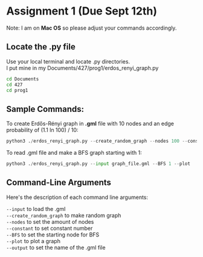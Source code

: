 # Assignment 1 (Due Sept 12th)

Note: I am on **Mac OS** so please adjust your commands accordingly.
## Locate the .py file

Use your local terminal and locate .py directories.
\
I put mine in my Documents/427/prog1/erdos_renyi_graph.py

```bash
cd Documents
cd 427
cd prog1
```

## Sample Commands:

To create Erdős-Rényi graph in **.gml** file with 10 nodes and an edge probability of (1.1 ln 100) / 10:
```python
python3 ./erdos_renyi_graph.py --create_random_graph --nodes 100 --constant 1.1 --output graph_file.gml
```

To read .gml file and make a BFS graph starting with 1:
```python
python3 ./erdos_renyi_graph.py --input graph_file.gml --BFS 1 --plot 
```

## Command-Line Arguments

Here's the description of each command line arguments:

`--input` to load the .gml\
`--create_random_graph` to make random graph\
`--nodes` to set the amount of nodes\
`--constant` to set constant number\
`--BFS` to set the starting node for BFS\
`--plot` to plot a graph\
`--output` to set the name of the .gml file

